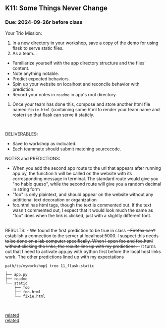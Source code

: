 ## K11: Some Things Never Change
### Due: 2024-09-26r before class

Your Trio Mission:

1. In a new directory in your workshop, save a copy of the demo for using flask to serve static files.
1. As a team...
  - Familiarize yourself with the app directory structure and the files' content.
  - Note anything notable.
  - Predict expected behaviors.
  - Spin up your website on localhost and reconcile behavior with prediction.
  - Record your notes in `readme` in app's root directory.
1. Once your team has done this, compose and store another html file named `fixie.html` (containing some html to render your team name and roster) so that flask can serve it staticly.

<br>

DELIVERABLES:
* Save to workshop as indicated.
* Each teammate should submit matching sourcecode.

NOTES and PREDICTIONS:
  - When you add the second app route to the url that appears after running app.py, the function h will be called on the website with its corresponding message in terminal. The standard route would give you "no hablo queso", while the second route will give you a random decimal in string form
  - "foo" is only plaintext, and should appear on the website without any additional text decoration or organization
  - foo.html has html tags, though the text is commented out. If the text wasn't commented out, I expect that it would look much the same as "foo" does when the link is clicked, just with a slightly different font.
  <br>
RESULTS:
  - We found the first prediction to be true in class
  <s>- Firefox can’t establish a connection to the server at localhost:5000. I suspect this needs to be done on a lab computer specifically. When I open foo and foo.html without clicking the links, the results line up with my predictions. </s>
  - It turns out that I need to activate app.py with python first before the local host links work. The other predictions lined up with my expectations

```
path/to/myworkshop$ tree 11_flask-static
.
├── app.py
├── readme
└── static
    ├── foo
    ├── foo.html
    └── fixie.html
```

<br>

[related](https://ukulelemagazine.com/lessons/uke-lesson-3-chords-and-the-truth-country-songwriting-legend-harlan-howard)  
[related](https://en.wikipedia.org/wiki/Plain_text)  

